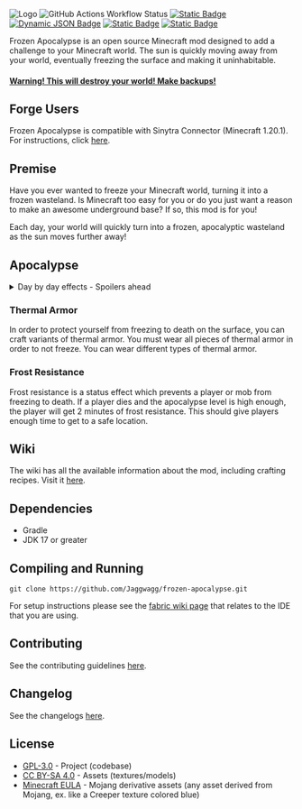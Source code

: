 ![Logo](https://github.com/Jaggwagg/frozen-apocalypse-mod/assets/33637354/0d136f19-88e3-4486-b11e-9f0fe5b043d7)
<a><img alt="GitHub Actions Workflow Status" src="https://img.shields.io/github/actions/workflow/status/Jaggwagg/frozen-apocalypse-mod/build.yml?style=flat-square&logo=github"></a>
<a href="https://fabricmc.net/"><img alt="Static Badge" src="https://img.shields.io/badge/loader-fabric-fdf2d5?style=flat-square&logo=data%3Aimage%2Fpng%3Bbase64%2CiVBORw0KGgoAAAANSUhEUgAAADQAAAA4CAMAAACFZCuiAAAAGFBMVEUAAAA4NCqAem2akn6uppS8spzGvKXb0LRXf0qqAAAAAXRSTlMAQObYZgAAAH5JREFUSMfV1kEKwCAMRFFta73%2FjTsBA0GixK4mf9XN2wxVLGVTReU0YiSgoyOYAL3oCBIjO0JDIUiM7ABhSIx0AMmDdZQFWWChpOBCWdBqAKmNtiOQIfl4kDeAIvcvIEc3mqEdwD14xGgFtyABmmEIJEAWujdpUqTw1%2BOQB32HlBchz2KP1gAAAABJRU5ErkJggg%3D%3D"></a>
<a href="https://modrinth.com/mod/frozen-apocalypse"><img alt="Dynamic JSON Badge" src="https://img.shields.io/badge/dynamic/json?url=https%3A%2F%2Fapi.modrinth.com%2Fv2%2Fproject%2FlP4Oae7B&query=downloads&style=flat-square&logo=modrinth&label=modrinth&color=00af5c"></a>
<a href="https://www.curseforge.com/minecraft/mc-mods/frozen-apocalypse"><img alt="Static Badge" src="https://img.shields.io/badge/curseforge-download-orange?style=flat-square&logo=curseforge"></a>
<a href="https://choosealicense.com/licenses/gpl-3.0/"><img alt="Static Badge" src="https://img.shields.io/badge/license-GPL--3.0-blue?style=flat-square&logo=GNU"></a>

Frozen Apocalypse is an open source Minecraft mod designed to add a challenge to your Minecraft world. The sun is quickly moving away from your world, eventually freezing the surface and making it uninhabitable.
<h4><ins>Warning! This will destroy your world! Make backups!</ins></h4>

## Forge Users
Frozen Apocalypse is compatible with Sinytra Connector (Minecraft 1.20.1). For instructions, click [here](https://github.com/Sinytra/Connector).

## Premise
Have you ever wanted to freeze your Minecraft world, turning it into a frozen wasteland. Is Minecraft too easy for you or do you just want a reason to make an awesome underground base? If so, this mod is for you!

Each day, your world will quickly turn into a frozen, apocalyptic wasteland as the sun moves further away!

## Apocalypse
<details>
<summary>Day by day effects - Spoilers ahead</summary>
Most mobs freeze at or above the freezing Y level. Certain mobs will be converted to frozen variants.
<ul>
<li><b>Day 0: </b>Nothing happens. Gives you time to prepare.</li>
<li><b>Day 1: </b>10% smaller sun. 150 freezing level. Grass converts to frosted grass.</li>
<li><b>Day 2: </b>20% smaller sun. 112 freezing level. World freezing effects increase speed.</li>
<li><b>Day 3: </b>30% smaller sun. 84 freezing level. World freezing effects increase speed. Mobs survive daylight. All biomes snow. Water turns to ice. Icicles form. Leaves converts to dead leaves.</li>
<li><b>Day 4: </b>40% smaller sun. 62 freezing level. World freezing effects increase speed.</li>
<li><b>Day 5: </b>50% smaller sun. 45 freezing level. World freezing effects increase speed. Freezing damage increases. Grass converts to dead grass. Ice converts to packed ice. Lava converts to obsidian</li>
<li><b>Day 6: </b>60% smaller sun. 30 freezing level. World freezing effects increase speed. Freezing damage increases. Mobs can spawn during the day. It will snow full snow blocks.</li>
<li><b>Day 7: </b>70% smaller sun. 20 freezing level. World freezing effects increase speed. Freezing damage increases. </li>
<li><b>Day 8: </b>80% smaller sun. Same freezing level. World freezing effects increase speed. Freezing damage increases. Grass converts to permafrost. Leaves decay.</li>
<li><b>Day 9: </b>90% smaller sun. Same freezing level. World freezing effects increase speed. Freezing damage increases. </li>
</ul>
</details>

### Thermal Armor
In order to protect yourself from freezing to death on the surface, you can craft variants of thermal armor. You must wear all pieces of thermal armor in order to not freeze. You can wear different types of thermal armor.

### Frost Resistance
Frost resistance is a status effect which prevents a player or mob from freezing to death. If a player dies and the apocalypse level is high enough, the player will get 2 minutes of frost resistance. This should give players enough time to get to a safe location.

## Wiki
The wiki has all the available information about the mod, including crafting recipes. Visit it [here](https://github.com/Jaggwagg/frozen-apocalypse/wiki/Home).

## Dependencies
* Gradle
* JDK 17 or greater

## Compiling and Running
```shell
git clone https://github.com/Jaggwagg/frozen-apocalypse.git
```

For setup instructions please see the [fabric wiki page](https://fabricmc.net/wiki/tutorial:setup) that relates to the IDE that you are using.

## Contributing
See the contributing guidelines [here](docs/CONTRIBUTING.md).

## Changelog
See the changelogs [here](docs/CHANGELOG.md).

## License
* [GPL-3.0](https://choosealicense.com/licenses/gpl-3.0/) - Project (codebase)
* [CC BY-SA 4.0](https://creativecommons.org/licenses/by-sa/4.0/deed.en) - Assets (textures/models)
* [Minecraft EULA](https://www.minecraft.net/en-us/eula) - Mojang derivative assets (any asset derived from Mojang, ex. like a Creeper texture colored blue)
